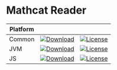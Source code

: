# Mathcat Reader

|Platform|||
|---|---|---|
|Common|[![Download](https://api.bintray.com/packages/evoleq/maven/mathcat-reader/images/download.svg?version=1.0.1) ](https://bintray.com/evoleq/maven/mathcat-reader/1.0.1/link)| [![License](https://img.shields.io/badge/License-Apache%202.0-blue.svg)](https://opensource.org/licenses/Apache-2.0)|
|JVM|[ ![Download](https://api.bintray.com/packages/evoleq/maven/mathcat-reader-jvm/images/download.svg?version=1.0.1) ](https://bintray.com/evoleq/maven/mathcat-reader-jvm/1.0.1/link)|  [![License](https://img.shields.io/badge/License-Apache%202.0-blue.svg)](https://opensource.org/licenses/Apache-2.0) |
|JS|[ ![Download](https://api.bintray.com/packages/evoleq/maven/mathcat-reader-js/images/download.svg?version=1.0.1) ](https://bintray.com/evoleq/maven/mathcat-reader-js/1.0.1/link)|  [![License](https://img.shields.io/badge/License-Apache%202.0-blue.svg)](https://opensource.org/licenses/Apache-2.0) |

